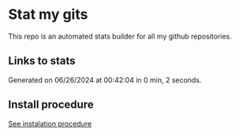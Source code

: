 # Stat my gits

This repo is an automated stats builder for all my github repositories.

## Links to stats


Generated on 06/26/2024 at 00:42:04 in 0 min, 2 seconds.

## Install procedure

[See instalation procedure](./src/install.md)
